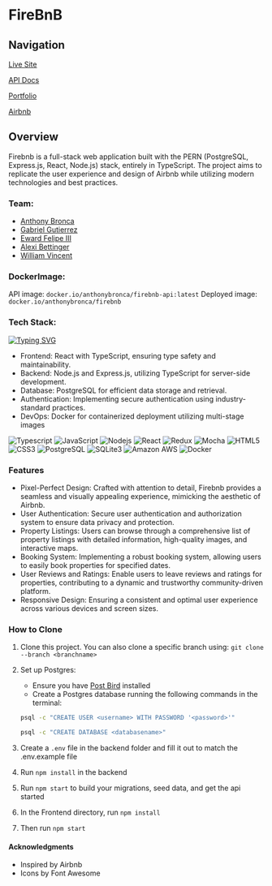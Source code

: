# FireBnB

## Navigation
[Live Site](https://firebnb-zemb.onrender.com/)

[API Docs](https://github.com/AnthonyBronca/FireBnB/wiki)

[Portfolio](https://anthonybronca.github.io/anthony_portfolio/)

[Airbnb](https://www.airbnb.com/)


## Overview
Firebnb is a full-stack web application built with the PERN (PostgreSQL, Express.js, React, Node.js) stack, entirely in TypeScript. The project aims to replicate the user experience and design of Airbnb while utilizing modern technologies and best practices.


### Team: 
- [Anthony Bronca](https://github.com/AnthonyBronca)
- [Gabriel Gutierrez](https://github.com/optimummars)
- [Eward Felipe III](https://github.com/E-F-III)
- [Alexi Bettinger](https://github.com/OGAlexi)
- [William Vincent](https://github.com/WJVincent)

### DockerImage:
API image: `docker.io/anthonybronca/firebnb-api:latest`
Deployed image: `docker.io/anthonybronca/firebnb`

### Tech Stack:
[![Typing SVG](https://readme-typing-svg.demolab.com?font=Fira+Code&pause=500&color=007acc&width=435&lines=TypeScript;Express;Sequelize;React;Redux;PostgreSQL;SQLite3;Docker;HTML5;CSS3)](https://git.io/typing-svg)

- Frontend: React with TypeScript, ensuring type safety and maintainability.
- Backend: Node.js and Express.js, utilizing TypeScript for server-side development.
- Database: PostgreSQL for efficient data storage and retrieval.
- Authentication: Implementing secure authentication using industry-standard practices.
- DevOps: Docker for containerized deployment utilizing multi-stage images

![Typescript](https://img.shields.io/badge/TypeScript-007ACC?style=for-the-badge&logo=typescript&logoColor=white)
![JavaScript](https://img.shields.io/badge/JavaScript-323330?style=for-the-badge&logo=javascript&logoColor=F7DF1E)
![Nodejs](https://img.shields.io/badge/Node.js-43853D?style=for-the-badge&logo=node.js&logoColor=white)
![React](	https://img.shields.io/badge/React-20232A?style=for-the-badge&logo=react&logoColor=61DAFB)
![Redux](https://img.shields.io/badge/Redux-593D88?style=for-the-badge&logo=redux&logoColor=white)
![Mocha](https://img.shields.io/badge/mocha.js-323330?style=for-the-badge&logo=mocha&logoColor=Brown)
![HTML5](https://img.shields.io/badge/HTML5-E34F26?style=for-the-badge&logo=html5&logoColor=white)
![CSS3](https://img.shields.io/badge/CSS3-1572B6?style=for-the-badge&logo=css3&logoColor=white)
![PostgreSQL](https://img.shields.io/badge/PostgreSQL-316192?style=for-the-badge&logo=postgresql&logoColor=white)
![SQLite3](https://img.shields.io/badge/SQLite3-00000F?style=for-the-badge&logo=sqlite3&logoColor=white)
![Amazon AWS](https://img.shields.io/badge/Amazon_AWS-232F3E?style=for-the-badge&logo=amazon-aws&logoColor=white)
![Docker](https://img.shields.io/badge/Docker-2CA5E0?style=for-the-badge&logo=docker&logoColor=white)

### Features
- Pixel-Perfect Design: Crafted with attention to detail, Firebnb provides a seamless and visually appealing experience, mimicking the aesthetic of Airbnb.
- User Authentication: Secure user authentication and authorization system to ensure data privacy and protection.
- Property Listings: Users can browse through a comprehensive list of property listings with detailed information, high-quality images, and interactive maps.
- Booking System: Implementing a robust booking system, allowing users to easily book properties for specified dates.
- User Reviews and Ratings: Enable users to leave reviews and ratings for properties, contributing to a dynamic and trustworthy community-driven platform.
- Responsive Design: Ensuring a consistent and optimal user experience across various devices and screen sizes.

### How to Clone

1. Clone this project. You can also clone a specific branch using:
`git clone --branch <branchname> `

2. Set up Postgres:
   - Ensure you have [Post Bird](https://github.com/Paxa/postbird) installed
   - Create a Postgres database running the following commands in the terminal:
   ```sh
   psql -c "CREATE USER <username> WITH PASSWORD '<password>'"
   ```
   ```sh
   psql -c "CREATE DATABASE <databasename>"
   ```
3. Create a `.env` file in the backend folder and fill it out to match the .env.example file
4. Run `npm install` in the backend
5. Run `npm start` to build your migrations, seed data, and get the api started
6. In the Frontend directory, run `npm install`
7. Then run `npm start`

#### Acknowledgments
- Inspired by Airbnb
- Icons by Font Awesome
